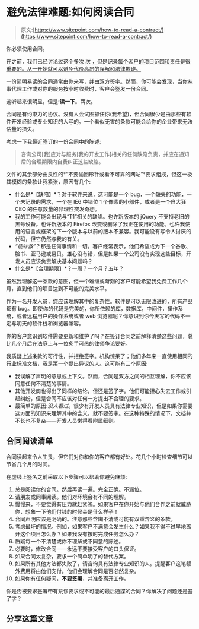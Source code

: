 # 避免法律难题:如何阅读合同

> 原文:[https://www.sitepoint.com/how-to-read-a-contract/](https://www.sitepoint.com/how-to-read-a-contract/)

你必须使用合同。

在之前，我们已经讨论过这个[多次](/how-to-manage-client-expectations/) [次](/how-to-guarantee-client-payment/) [，但是记录每个客户的项目范围和责任是很重要的。从一开始就可以避免代价高昂的误解和法律欺诈。](/how-to-deal-with-non-paying-clients/)

一份简明易读的合同通常由你来写，并由双方签字。然而，你可能会发现，当你从事代理工作或对你的服务按小时收费时，客户会签发一份合同。

这听起来很明显，但是:**读一下**。两次。

合同是有约束力的协议。没有人会试图抓住你(我希望)，但合同很少是由那些有软件开发经验或专业知识的人写的。一个看似无害的条款可能会给你的企业带来无法估量的损失。

考虑一下我最近签订的一份合同中的陈述:

> 咨询公司[我]应对与服务[我的开发工作]相关的任何缺陷负责，并应在通知后的合理期限内自费纠正这些缺陷。

文件的其余部分由良性的*“不要偷回形针或看不可靠的网站”*要求组成，但这一极其模糊的条款让我紧张，原因有几个:

*   什么是*【缺陷】*？对于软件来说，这可能是一个 bug，一个缺失的功能，一个未记录的需求，一个在 IE6 中错位 1 个像素的小部件，或者是一个自大狂 CEO 的任意数量的非理性突发奇想。
*   我的工作可能会出现与“T1”相关的缺陷。也许新版本的 jQuery 不支持老旧的黑莓设备。也许新版本的 Firefox 改变或删除了我正在使用的功能。也许我使用的语言或框架的下一个版本与以前的版本不兼容。我可能没有写令人讨厌的代码，但它仍然与我的有关。
*   *“能补救”*？那是任何事情和一切。客户经常表示，他们希望成为下一个谷歌、脸书、亚马逊或易贝。雄心没有错，但是如果一个公司没有实现这些目标，开发人员应该负责解决基本问题吗？
*   什么是*【合理期限】*？一周？一个月？五年？

虽然我理解这一条款的意图，但一个难缠或苛刻的客户可能希望我免费工作几个月，直到他们的项目达到不可能的完美水平。

作为一名开发人员，您应该理解其中的复杂性。软件是可以无限改进的，所有产品都有 bug。即使你的代码是完美的，你所依赖的库，数据库，中间件，操作系统，或者远程用户的操作系统或者 web 浏览器呢？你意识到你今天写的代码不一定与明天的软件栈和浏览器兼容。

你的客户意识到软件需要更新和维护了吗？在签订合同之前解释清楚这些问题，总比几个月后在法庭上与一位炙手可热的律师争论要好。

我质疑上述条款的可行性，并拒绝签字。机构惊呆了；他们多年来一直使用相同的行业标准文档，我是第一个提出异议的人。这可能有三个原因:

*   我误解了声明的意思或上下文。然而，合同是双方之间的相互理解，你不应该同意任何不清楚的事情。
*   其他开发商也得出了同样的结论，但还是签了字。他们可能担心失去工作或引起纠纷，但是合同不应该对任何一方提出不合理的要求。
*   最简单的原因:*没人看过*。很少有开发人员具有法律专业知识，但是如果你需要这方面的知识来理解其中的含义，就不要签字。在这种特殊的情况下，文档并不长也不复杂——开发人员懒得看附属细则。

## 合同阅读清单

合同读起来令人生畏，但它们对你和你的客户都有好处。花几个小时检查细节可以节省几个月的时间。

在虚线上签名之前采取以下步骤可以帮助你避免麻烦:

1.  总是阅读你的合同。然后再读一遍。完全正确。不漏位。
2.  请朋友或同事阅读。他们对环境会有不同的理解。
3.  慢慢来，不要觉得有压力就赶紧签。如果客户在你开始与他们合作之前就威胁你，想象一下他们付钱的时候会是什么样子！
4.  合同声明应该是明确的。注意那些含糊不清或可能有双重含义的条款。
5.  考虑最坏的情况。例如，如果客户不满意会发生什么？如果我不得不过早地离开这个项目怎么办？如果我没有按时完成任务怎么办？
6.  质疑每一个不清楚或你不理解或不同意的陈述。
7.  必要时，修改合同——永远不要接受客户的口头保证。
8.  如果合同太复杂，要求一个简单明了的替代方案。
9.  如果所有其他方法都失败了，请咨询具有法律专业知识的人。提醒客户这笔额外费用将由他们支付。他们会理解合同是否必然复杂。
10.  如果你有任何疑问，**不要签署**，并准备离开工作。

你是否被要求签署带有荒谬要求或不可能的最后通牒的合同？你解决了问题还是签了字？

## 分享这篇文章